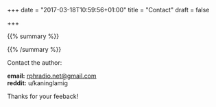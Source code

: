 +++
date = "2017-03-18T10:59:56+01:00"
title = "Contact"
draft = false

+++

{{% summary %}}

{{% /summary %}}

Contact the author:

**email:** rphradio.net@gmail.com
&nbsp;  
**reddit:** u/kaninglamig

Thanks for your feeback!
